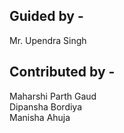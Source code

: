 ## Guided by -
Mr. Upendra Singh
## Contributed by - 
Maharshi Parth Gaud  
Dipansha Bordiya  
Manisha Ahuja
